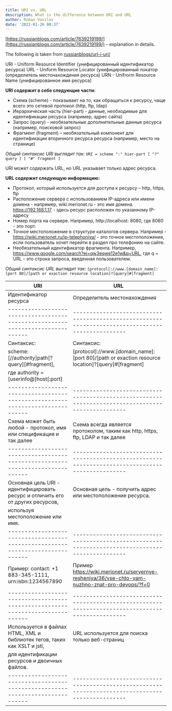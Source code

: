 ```yaml
---
title: URI vs. URL
description: What is the difference between URI and URL
author: Roman Vavilov
date: '2022-01-26 00:37'
---
```


[https://russianblogs.com/article/7639219199/](https://russianblogs.com/article/7639219199/) - explanation in details.

The following is taken from [russianblogs/url-i-uri/](https://wiki.merionet.ru/servernye-resheniya/36/url-i-uri-v-chem-razlichie/)

URI - Uniform Resource Identifier (унифицированный идентификатор ресурса)
URL - Uniform Resource Locator (унифицированный локатор (определитель местонахождения ресурса)
URN - Unifrorm Resource Name (унифицированное имя ресурса)

__URI содержит в себе следующие части:__
- Схема (scheme) - показывает на то, как обращаться к ресурсу, чаще всего это сетевой протокол (http, ftp, ldap)
- Иерархическая часть (hier-part) - данные, необходимые для идентификации ресурса (например, адрес сайта)
- Запрос (query) - необязательные дополнительные данные ресурса (например, поисковой запрос)
- Фрагмент (fragment) – необязательный компонент для идентификации вторичного ресурса ресурса (например, место на странице)

*Общий синтаксис URI выглядит так:*
  `URI = scheme ":" hier-part [ "?" query ] [ "#" fragment ]`

URI может содержать URL, но URL указывает только адрес ресурса.

__URL содержит следующую информацию:__
- Протокол, который используется для доступа к ресурсу – http, https, ftp
- Расположение сервера с использованием IP-адреса или имени домена - например, wiki.merionet.ru - это имя домена. https://192.168.1.17 - здесь ресурс расположен по указанному IP-адресу
- Номер порта на сервере. Например, http://localhost: 8080, где 8080 - это порт.
- Точное местоположение в структуре каталогов сервера. Например - https://wiki.merionet.ru/ip-telephoniya/ - это точное местоположение, если пользователь хочет перейти в раздел про телефонию на сайте.
- Необязательный идентификатор фрагмента. Например, https://www.google.com/search?ei=qw3eqwe12e1w&q=URL, где q = URL - это строка запроса, введенная пользователем.

*Общий синтаксис URL выглядит так:*
  `[protocol]://www.[domain_name]:[port 80]/[path or exaction resource location]?[query]#[fragment]`


| URI                                                                            | URL                                                                                               |
|--------------------------------------------------------------------------------|---------------------------------------------------------------------------------------------------|
| Идентификатор ресурса                                                          | Определитель местонахождения                                                                      |
| ------------------------------------------------------------------------------ | ------------------------------------------------------------------------------------------------- |
| Синтаксис:                                                                     | Синтаксис:                                                                                        |
| scheme:[//authority]path[?query][#fragment],                                   | [protocol]://www.[domain_name]:[port 80]/[path or exaction resource location]?[query]#[fragment]  |
| где authority = [userinfo@]host[:port]                                         |                                                                                                   |
| ------------------------------------------------------------------------------ | ------------------------------------------------------------------------------------------------- |
| Схема может быть любой - протокол, имя или спецификация и так далее            | Схема всегда является протоколом, таким как http, https, ftp, LDAP и так далее                    |
| ------------------------------------------------------------------------------ | ------------------------------------------------------------------------------------------------- |
| Основная цель URI - идентифицировать ресурс и отличить его от других ресурсов, | Основная цель - получить адрес или местоположение ресурса.                                        |
| используя местоположение или имя.                                              |                                                                                                   |
| ------------------------------------------------------------------------------ | ------------------------------------------------------------------------------------------------- |
| Пример: contact: +1 883-345-1111, urn:isbn:1234567890                          | Пример https://wiki.merionet.ru/servernye-resheniya/36/vse-chto-vam-nuzhno-znat-pro-devops/?f=0   |
| ------------------------------------------------------------------------------ | ------------------------------------------------------------------------------------------------- |
| Используется в файлах HTML, XML и библиотек тегов, таких как XSLT и jstl,      | URL используется для поиска только веб-страниц                                                    |
| для идентификации ресурсов и двоичных файлов.                                  |                                                                                                   |
| ------------------------------------------------------------------------------ | ------------------------------------------------------------------------------------------------- |
